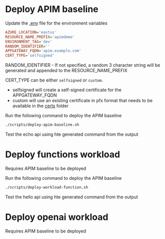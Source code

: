 # Deploy APIM baseline

Update the [.env](./.env) file for the environment variables

```ini
AZURE_LOCATION='eastus'
RESOURCE_NAME_PREFIX='apimdemo'
ENVIRONMENT_TAG='dev'
RANDOM_IDENTIFIER=''
APPGATEWAY_FQDN='apim.example.com'
CERT_TYPE='selfsigned'
```

RANDOM_IDENTIFIER - If not specified, a random 3 character string will be generated and appended to the RESOURCE_NAME_PREFIX

CERT_TYPE can be either `selfsigned` or `custom`.

- selfsigned will create a self-signed certificate for the APPGATEWAY_FQDN
- custom will use an existing certificate in pfx format that needs to be available in the [certs](./bicep/gateway/certs) folder

Run the following command to deploy the APIM baseline

```bash
./scripts/deploy-apim-baseline.sh
```

Test the echo api using hte generated command from the output


# Deploy functions workload

Requires APIM baseline to be deployed

Run the following command to deploy the APIM baseline

```bash
./scripts/deploy-workload-function.sh
```

Test the hello api using hte generated command from the output


# Deploy openai workload

Requires APIM baseline to be deployed